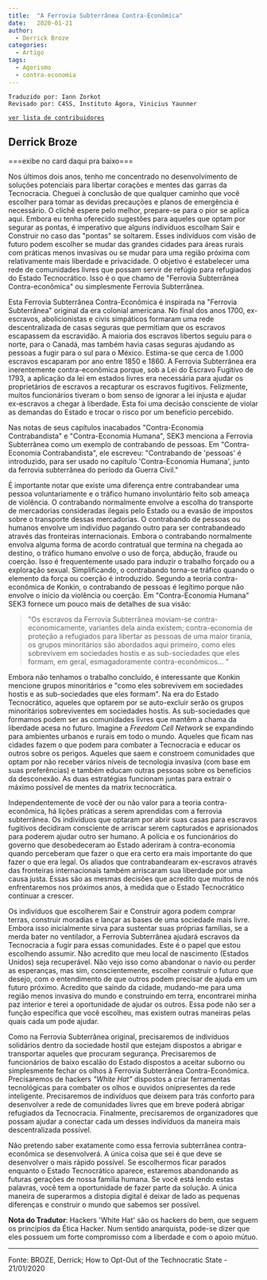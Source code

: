 ```yaml
---
title:  "A Ferrovia Subterrânea Contra-Econômica"
date:   2020-01-21
author:
  - Derrick Broze
categories:
  - Artigo
tags:
  - Agorismo
  - contra-economia
---
```

```
Traduzido por: Iann Zorkot
Revisado por: C4SS, Instituto Ágora, Vinicius Yaunner
```
[```ver lista de contribuidores```](/about/#contribuidores)

## Derrick Broze

===exibe no card daqui pra baixo===

Nos últimos dois anos, tenho me concentrado no desenvolvimento de soluções potenciais para libertar corações e mentes das garras da Tecnocracia. Cheguei à conclusão de que qualquer caminho que você escolher para tomar as devidas precauções e planos de emergência é necessário. O clichê espere pelo melhor, prepare-se para o pior se aplica aqui. Embora eu tenha oferecido sugestões para aqueles que optam por segurar as pontas, é imperativo que alguns indivíduos escolham Sair e Construir no caso das "pontas" se soltarem. Esses indivíduos com visão de futuro podem escolher se mudar das grandes cidades para áreas rurais com práticas menos invasivas ou se mudar para uma região próxima com relativamente mais liberdade e privacidade. O objetivo é estabelecer uma rede de comunidades livres que possam servir de refúgio para refugiados do Estado Tecnocrático. Isso é o que chamo de "Ferrovia Subterrânea Contra-econômica" ou simplesmente Ferrovia Subterrânea.

Esta Ferrovia Subterrânea Contra-Econômica é inspirada na "Ferrovia Subterrânea" original da era colonial americana. No final dos anos 1700, ex-escravos, abolicionistas e civis simpáticos formaram uma rede descentralizada de casas seguras que permitiam que os escravos escapassem da escravidão. A maioria dos escravos libertos seguiu para o norte, para o Canadá, mas também havia casas seguras ajudando as pessoas a fugir para o sul para o México. Estima-se que cerca de 1.000 escravos escaparam por ano entre 1850 e 1860. A Ferrovia Subterrânea era inerentemente contra-econômica porque, sob a Lei do Escravo Fugitivo de 1793, a aplicação da lei em estados livres era necessária para ajudar os proprietários de escravos a recapturar os escravos fugitivos. Felizmente, muitos funcionários tiveram o bom senso de ignorar a lei injusta e ajudar ex-escravos a chegar à liberdade. Esta foi uma decisão consciente de violar as demandas do Estado e trocar o risco por um benefício percebido.

Nas notas de seus capítulos inacabados "Contra-Economia Contrabandista" e "Contra-Economia Humana", SEK3 menciona a Ferrovia Subterrânea como um exemplo de contrabando de pessoas. Em "Contra-Economia Contrabandista", ele escreveu: "Contrabando de 'pessoas' é introduzido, para ser usado no capítulo 'Contra-Economia Humana', junto da ferrovia subterrânea do período da Guerra Civil."

É importante notar que existe uma diferença entre contrabandear uma pessoa voluntariamente e o tráfico humano involuntário feito sob ameaça de violência. O contrabando normalmente envolve a escolha do transporte de mercadorias consideradas ilegais pelo Estado ou a evasão de impostos sobre o transporte dessas mercadorias. O contrabando de pessoas ou humanos envolve um indivíduo pagando outro para ser contrabandeado através das fronteiras internacionais. Embora o contrabando normalmente envolva alguma forma de acordo contratual que termina na chegada ao destino, o tráfico humano envolve o uso de força, abdução, fraude ou coerção. Isso é frequentemente usado para induzir o trabalho forçado ou a exploração sexual. Simplificando, o contrabando torna-se tráfico quando o elemento da força ou coerção é introduzido. Segundo a teoria contra-econômica de Konkin, o contrabando de pessoas é legítimo porque não envolve o início da violência ou coerção. Em "Contra-Economia Humana" SEK3 fornece um pouco mais de detalhes de sua visão:

>"Os escravos da Ferrovia Subterrânea moviam-se contra-economicamente, variantes dela ainda existem; contra-economia de proteção a refugiados para libertar as pessoas de uma maior tirania, os grupos minoritários são abordados aqui primeiro, como eles sobrevivem em sociedades hostis e as sub-sociedades que eles formam, em geral, esmagadoramente contra-econômicos... "

Embora não tenhamos o trabalho concluído, é interessante que Konkin mencione grupos minoritários e "como eles sobrevivem em sociedades hostis e as sub-sociedades que eles formam". Na era do Estado Tecnocrático, aqueles que optarem por se auto-excluir serão os grupos minoritários sobreviventes em sociedades hostis. As sub-sociedades que formamos podem ser as comunidades livres que mantêm a chama da liberdade acesa no futuro. Imagine a *Freedom Cell Network* se expandindo para ambientes urbanos e rurais em todo o mundo. Aqueles que ficam nas cidades fazem o que podem para combater a Tecnocracia e educar os outros sobre os perigos. Aqueles que saem e constroem comunidades que optam por não receber vários níveis de tecnologia invasiva (com base em suas preferências) e também educam outras pessoas sobre os benefícios da desconexão. As duas estratégias funcionam juntas para extrair o máximo possível de mentes da matrix tecnocrática.

Independentemente de você der ou não valor para a teoria contra-econômica, há lições práticas a serem aprendidas com a ferrovia subterrânea. Os indivíduos que optaram por abrir suas casas para escravos fugitivos decidiram consciente de arriscar serem capturados e aprisionados para poderem ajudar outro ser humano. A polícia e os funcionários do governo que desobedeceram ao Estado aderiram à contra-economia quando perceberam que fazer o que era certo era mais importante do que fazer o que era legal. Os aliados que contrabandearam ex-escravos através das fronteiras internacionais também arriscaram sua liberdade por uma causa justa. Essas são as mesmas decisões que acredito que muitos de nós enfrentaremos nos próximos anos, à medida que o Estado Tecnocrático continuar a crescer.

Os indivíduos que escolherem Sair e Construir agora podem comprar terras, construir moradias e lançar as bases de uma sociedade mais livre. Embora isso inicialmente sirva para sustentar suas próprias famílias, se a merda bater no ventilador, a Ferrovia Subterrânea ajudará escravos da Tecnocracia a fugir para essas comunidades. Este é o papel que estou escolhendo assumir. Não acredito que meu local de nascimento (Estados Unidos) seja recuperável. Não vejo isso como abandonar o navio ou perder as esperanças, mas sim, conscientemente, escolher construir o futuro que desejo, com o entendimento de que outros podem precisar de ajuda em um futuro próximo. Acredito que saindo da cidade, mudando-me para uma região menos invasiva do mundo e construindo em terra, encontrarei minha paz interior e terei a oportunidade de ajudar os outros. Essa pode não ser a função específica que você escolheu, mas existem outras maneiras pelas quais cada um pode ajudar.

Como na Ferrovia Subterrânea original, precisaremos de indivíduos solidários dentro da sociedade hostil que estejam dispostos a abrigar e transportar aqueles que procuram segurança. Precisaremos de funcionários de baixo escalão do Estado dispostos a aceitar suborno ou simplesmente fechar os olhos à Ferrovia Subterrânea Contra-Econômica. Precisaremos de hackers *"White Hat"* dispostos a criar ferramentas tecnológicas para combater os olhos e ouvidos onipresentes da rede inteligente. Precisaremos de indivíduos que deixem para trás conforto para desenvolver a rede de comunidades livres que em breve poderá abrigar refugiados da Tecnocracia. Finalmente, precisaremos de organizadores que possam ajudar a conectar cada um desses indivíduos da maneira mais descentralizada possível.

Não pretendo saber exatamente como essa ferrovia subterrânea contra-econômica se desenvolverá. A única coisa que sei é que deve se desenvolver o mais rápido possível. Se escolhermos ficar parados enquanto o Estado Tecnocrático aparece, estaremos abandonando as futuras gerações de nossa família humana. Se você está lendo estas palavras, você tem a oportunidade de fazer parte da solução. A única maneira de superarmos a distopia digital é deixar de lado as pequenas diferenças e construir o mundo que sabemos ser possível.

**Nota do Tradutor**: Hackers 'White Hat' são os hackers do bem, que seguem os princípios da Ética Hacker. Num sentido anarquista, pode-se dizer que eles possuem um forte compromisso com a liberdade e com o apoio mútuo.

---
Fonte: BROZE, Derrick; How to Opt-Out of the Technocratic State - 21/01/2020